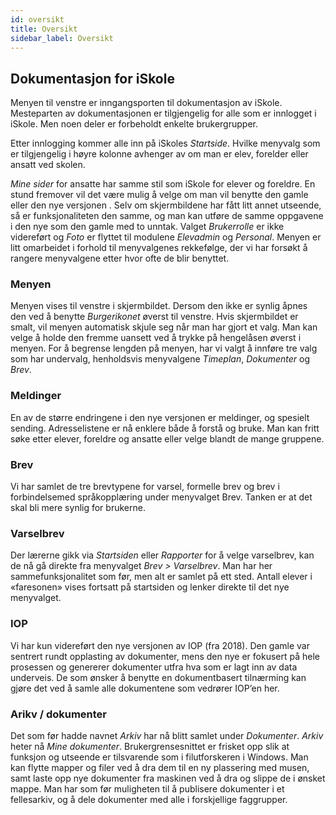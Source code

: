 ```yaml
---
id: oversikt
title: Oversikt 
sidebar_label: Oversikt
---
```


## Dokumentasjon for iSkole
Menyen til venstre er inngangsporten til dokumentasjon av iSkole. Mesteparten av dokumentasjonen er tilgjengelig for alle som er innlogget i iSkole. Men noen deler er forbeholdt enkelte brukergrupper.

Etter innlogging kommer alle inn på iSkoles _Startside_. Hvilke menyvalg som er tilgjengelig i høyre kolonne avhenger av om man er elev, forelder eller ansatt ved skolen. 

_Mine sider_ for ansatte har samme stil som iSkole for elever og foreldre. En stund fremover vil det være mulig å velge om man vil benytte den gamle eller den nye versjonen . Selv om skjermbildene har fått litt annet utseende, så er funksjonaliteten den samme, og man kan utføre de samme oppgavene i den nye som den gamle med to unntak. Valget _Brukerrolle_ er ikke videreført og _Foto_ er flyttet til modulene _Elevadmin_ og _Personal_. Menyen er litt omarbeidet i forhold til menyvalgenes rekkefølge, der vi har forsøkt å rangere menyvalgene etter hvor ofte de blir benyttet.

### Menyen
Menyen vises til venstre i skjermbildet. Dersom den ikke er synlig åpnes den ved å benytte _Burgerikonet_ øverst til venstre. Hvis skjermbildet er smalt, vil menyen automatisk skjule seg når man har gjort et valg. Man kan velge å holde den fremme uansett ved å trykke på hengelåsen øverst i menyen. For å begrense lengden på menyen, har vi valgt å innføre tre valg som har undervalg, henholdsvis menyvalgene _Timeplan_, _Dokumenter_ og _Brev_.

### Meldinger
En av de større endringene i den nye versjonen er meldinger, og spesielt sending. Adresselistene er nå enklere både å forstå og bruke. Man kan fritt søke etter elever, foreldre og ansatte eller velge blandt de mange gruppene.

### Brev
Vi har samlet de tre brevtypene for varsel, formelle brev og brev i forbindelsemed språkopplæring under menyvalget Brev. Tanken er at det skal bli mere synlig for brukerne.

### Varselbrev
Der lærerne gikk via _Startsiden_ eller _Rapporter_ for å velge varselbrev, kan de nå gå direkte fra menyvalget _Brev > Varselbrev_. Man har her sammefunksjonalitet som før, men alt er samlet på ett sted. Antall elever i «faresonen» vises fortsatt på startsiden og lenker direkte til det nye menyvalget.

### IOP
Vi har kun videreført den nye versjonen av IOP (fra 2018). Den gamle var sentrert rundt opplasting av dokumenter, mens den nye er fokusert på hele prosessen og genererer dokumenter utfra hva som er lagt inn av data underveis. De som ønsker å benytte en dokumentbasert tilnærming kan gjøre det ved å samle alle dokumentene som vedrører IOP’en her.

### Arikv / dokumenter
Det som før hadde navnet _Arkiv_ har nå blitt samlet under _Dokumenter_. _Arkiv_ heter nå _Mine dokumenter_. Brukergrensesnittet er frisket opp slik at funksjon og utseende er tilsvarende som i filutforskeren i Windows. Man kan flytte mapper og filer ved å dra dem til en ny plassering med musen, samt laste opp nye dokumenter fra maskinen ved å dra og slippe de i ønsket mappe. Man har som før muligheten til å publisere dokumenter i et fellesarkiv, og å dele dokumenter med alle i forskjellige faggrupper.
